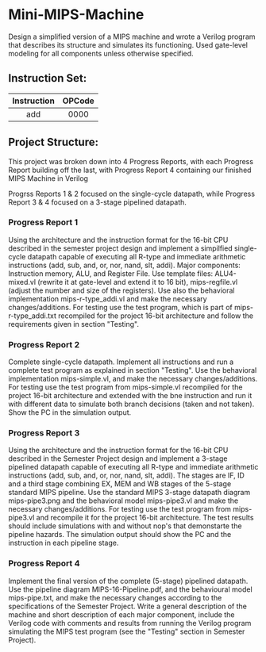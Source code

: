 # Mini-MIPS-Machine
Design a simplified version of a MIPS machine and wrote a Verilog program that describes its structure and simulates its functioning. Used gate-level modeling for all components unless otherwise specified. 

## Instruction Set:
| Instruction | OPCode |
| :---------: | :----: |
|     add     |  0000  |
## Project Structure:
This project was broken down into 4 Progress Reports, with each Progress Report building off the last, with Progress Report 4 containing our finished MIPS Machine in Verilog

Progrss Reports 1 & 2 focused on the single-cycle datapath, while Progress Report 3 & 4 focused on a 3-stage pipelined datapath.

### Progress Report 1
Using the architecture and the instruction format for the 16-bit CPU described in the semester project design and implement a simpilfied single-cycle datapath capable of executing all R-type and immediate arithmetic instructions (add, sub, and, or, nor, nand, slt, addi). Major components: Instruction memory, ALU, and Register File. Use template files: ALU4-mixed.vl (rewrite it at gate-level and extend it to 16 bit), mips-regfile.vl (adjust the number and size of the registers). Use also the behavioral implementation mips-r-type_addi.vl and make the necessary changes/additions. For testing use the test program, which is part of mips-r-type_addi.txt recompiled for the project 16-bit architecture and follow the requirements given in section "Testing".

### Progress Report 2
Complete single-cycle datapath. Implement all instructions and run a complete test program as explained in section "Testing". Use the behavioral implementation mips-simple.vl, and make the necessary changes/additions. For testing use the test program from mips-simple.vl recompiled for the project 16-bit architecture and extended with the bne instruction and run it with different data to simulate both branch decisions (taken and not taken). Show the PC in the simulation output.

### Progress Report 3
Using the architecture and the instruction format for the 16-bit CPU described in the Semester Project design and implement a 3-stage pipelined datapath capable of executing all R-type and immediate arithmetic instructions (add, sub, and, or, nor, nand, slt, addi). The stages are IF, ID and a third stage combining EX, MEM and WB stages of the 5-stage standard MIPS pipeline. Use the standard MIPS 3-stage datapath diagram mips-pipe3.png and the behavioral model mips-pipe3.vl and make the necessary changes/additions. For testing use the test program from mips-pipe3.vl and recompile it for the project 16-bit architecture. The test results should include simulations with and without nop's that demonstarte the pipeline hazards. The simulation output should show the PC and the instruction in each pipeline stage.

### Progress Report 4
Implement the final version of the complete (5-stage) pipelined datapath. Use the pipeline diagram MIPS-16-Pipeline.pdf, and the behavioural model mips-pipe.txt, and make the necessary changes according to the specifications of the Semester Project. Write a general description of the machine and short description of each major component, include the Verilog code with comments and results from running the Verilog program simulating the MIPS test program (see the "Testing" section in Semester Project).

